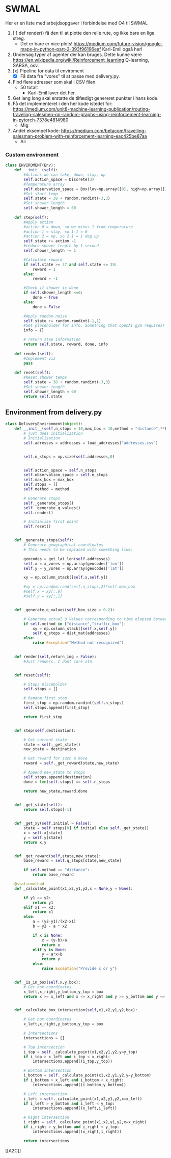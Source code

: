 # SWMAL


Her er en liste med arbejdsopgaver i forbindelse med O4 til SWMAL

1) [ ] def render()  få den til at plotte den relle rute, og ikke bare en lige streg.
	- Det er bare er nice plots!  https://medium.com/future-vision/google-maps-in-python-part-2-393f96196eaf   Karl-Emil også her!
2) Undersøg typer af agenter der kan bruges. Dette kunne være https://en.wikipedia.org/wiki/Reinforcement_learning Q-learning, SARSA, osv. 
3) [x] Pipeline for data til enviroment 
	 - [x] Få data fra "vores" til at passe med delivery.py. 
4) Find flere adresser som skal i CSV filen.
	- 50 totalt
		- Karl-Emil laver det her.
5)  Get lang long skal erstatte de tilfædigt genereret punkter i hans kode. 
6) Få det implementeret i den her kode istedet for: https://medium.com/unit8-machine-learning-publication/routing-traveling-salesmen-on-random-graphs-using-reinforcement-learning-in-pytorch-7378e4814980 
	- Mig 
7) Andet eksempel kode: https://medium.com/betacom/travelling-salesman-problem-with-reinforcement-learning-eac425be87aa 
	- Ali 



### Custom environment

```python
class ENVIROMENT(Env):
	def __init__(self):
		#Actions we can take, down, stay, up
		self.action_space = Discrete(3)
		#Temperature array
		self.observation_space = Box(lov=np.array([0], high=np.array([100])))
		#Set start temp
		self.state = 38 + random.randint(-3,3)
		#Set shower length
		self.shower_length = 60
		
	def step(self):
		#Apply action
		#action 0 = down, so we minus 1 from temperature
		#action 1 = stay, so 1-1 = 0
		#action 2 = up, so 2-1 = 1 deg up
		self.state += action -1
		#reduce shower length by 1 second
		self.shower_length -= 1

		#Calculate reward
		if self.state >= 37 and self.state <= 39:
			reward = 1
		else: 
			reward = -1

		#Check if shower is done
		if self.shower_length <=0:
			done = True
		else:
			done = False

		#Apply random noise
		self.state += random.randint(-1,1)
		#Set placeholder for info. Something that openAI gym requires!
		info = {}

		# return step information
		return self.state, reward, done, info
		
	def render(self):
		#Implement viz
		pass
		
	def reset(self):
		#Reset shower temps
		self.state = 38 + random.randint(-3,3)
		#Set shower length
		self.shower_length = 60
		return self.state
```

## Environment from delivery.py

```python
class DeliveryEnvironment(object):
    def __init__(self,n_stops = 10,max_box = 10,method = "distance",**kwargs):
	    # just does initialization 
        # Initialization
        self.adresses = addresses = load_addresses("addresses.csv")


        self.n_stops = np.size(self.addresses,0)


        self.action_space = self.n_stops
        self.observation_space = self.n_stops
        self.max_box = max_box
        self.stops = []
        self.method = method

        # Generate stops
        self._generate_stops()
        self._generate_q_values()
        self.render()

        # Initialize first point
        self.reset()


    def _generate_stops(self):
		# Generate geographical coordinates
		# This needs to be replaced with something like:

		geocodes = get_lat_lon(self.addresses)
		self.x = x_vores = np.array(geocodes['lon'])
		self.y = y_vores = np.array(geocodes['lat'])

		xy = np.column_stack([self.x,self.y])

		#xy = np.random.rand(self.n_stops,2)*self.max_box
        #self.x = xy[:,0]
        #self.y = xy[:,1]


    def _generate_q_values(self,box_size = 0.2):

        # Generate actual Q Values corresponding to time elapsed between two points
        if self.method in ["distance","traffic_box"]:
            xy = np.column_stack([self.x,self.y])
            self.q_stops = dist_mat(addresses)
        else:
            raise Exception("Method not recognized")
    

    def render(self,return_img = False):
	    #Just renders. I dont care atm.


    def reset(self):

        # Stops placeholder
        self.stops = []

        # Random first stop
        first_stop = np.random.randint(self.n_stops)
        self.stops.append(first_stop)

        return first_stop


    def step(self,destination):

        # Get current state
        state = self._get_state()
        new_state = destination

        # Get reward for such a move
        reward = self._get_reward(state,new_state)

        # Append new_state to stops
        self.stops.append(destination)
        done = len(self.stops) == self.n_stops

        return new_state,reward,done
    

    def _get_state(self):
        return self.stops[-1]


    def _get_xy(self,initial = False):
        state = self.stops[0] if initial else self._get_state()
        x = self.x[state]
        y = self.y[state]
        return x,y


    def _get_reward(self,state,new_state):
        base_reward = self.q_stops[state,new_state]

        if self.method == "distance":
            return base_reward

    @staticmethod
    def _calculate_point(x1,x2,y1,y2,x = None,y = None):

        if y1 == y2:
            return y1
        elif x1 == x2:
            return x1
        else:
            a = (y2-y1)/(x2-x1)
            b = y2 - a * x2

            if x is None:
                x = (y-b)/a
                return x
            elif y is None:
                y = a*x+b
                return y
            else:
                raise Exception("Provide x or y")


    def _is_in_box(self,x,y,box):
        # Get box coordinates
        x_left,x_right,y_bottom,y_top = box
        return x >= x_left and x <= x_right and y >= y_bottom and y <= y_top


    def _calculate_box_intersection(self,x1,x2,y1,y2,box):

        # Get box coordinates
        x_left,x_right,y_bottom,y_top = box

        # Intersections
        intersections = []

        # Top intersection
        i_top = self._calculate_point(x1,x2,y1,y2,y=y_top)
        if i_top > x_left and i_top < x_right:
            intersections.append((i_top,y_top))

        # Bottom intersection
        i_bottom = self._calculate_point(x1,x2,y1,y2,y=y_bottom)
        if i_bottom > x_left and i_bottom < x_right:
            intersections.append((i_bottom,y_bottom))

        # Left intersection
        i_left = self._calculate_point(x1,x2,y1,y2,x=x_left)
        if i_left > y_bottom and i_left < y_top:
            intersections.append((x_left,i_left))

        # Right intersection
        i_right = self._calculate_point(x1,x2,y1,y2,x=x_right)
        if i_right > y_bottom and i_right < y_top:
            intersections.append((x_right,i_right))

        return intersections

```



[[A2C]]
